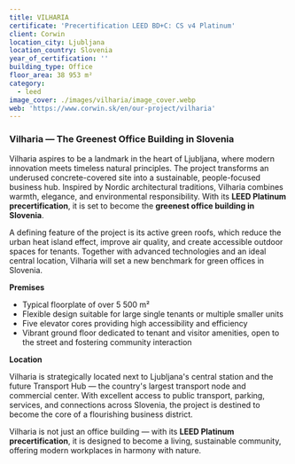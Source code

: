 ```yaml
---
title: VILHARIA
certificate: 'Precertification LEED BD+C: CS v4 Platinum'
client: Corwin
location_city: Ljubljana
location_country: Slovenia
year_of_certification: ''
building_type: Office
floor_area: 38 953 m²
category:
  - leed
image_cover: ./images/vilharia/image_cover.webp
web: 'https://www.corwin.sk/en/our-project/vilharia'
---
```


### Vilharia — The Greenest Office Building in Slovenia

Vilharia aspires to be a landmark in the heart of Ljubljana, where modern innovation meets timeless natural principles. The project transforms an underused concrete-covered site into a sustainable, people-focused business hub. Inspired by Nordic architectural traditions, Vilharia combines warmth, elegance, and environmental responsibility. With its **LEED Platinum precertification**, it is set to become the **greenest office building in Slovenia**.

A defining feature of the project is its active green roofs, which reduce the urban heat island effect, improve air quality, and create accessible outdoor spaces for tenants. Together with advanced technologies and an ideal central location, Vilharia will set a new benchmark for green offices in Slovenia.

**Premises**

- Typical floorplate of over 5 500 m²
- Flexible design suitable for large single tenants or multiple smaller units
- Five elevator cores providing high accessibility and efficiency
- Vibrant ground floor dedicated to tenant and visitor amenities, open to the street and fostering community interaction

**Location**

Vilharia is strategically located next to Ljubljana's central station and the future Transport Hub — the country's largest transport node and commercial center. With excellent access to public transport, parking, services, and connections across Slovenia, the project is destined to become the core of a flourishing business district.

Vilharia is not just an office building — with its **LEED Platinum precertification**, it is designed to become a living, sustainable community, offering modern workplaces in harmony with nature.
